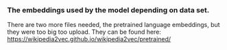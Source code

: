 ### The embeddings used by the model depending on data set.

There are two more files needed, the pretrained language embeddings, but they were too big too upload. They can be found here: https://wikipedia2vec.github.io/wikipedia2vec/pretrained/
